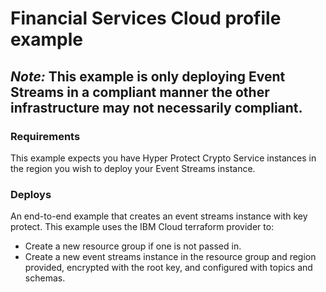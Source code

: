 # Financial Services Cloud profile example

## *Note:* This example is only deploying Event Streams in a compliant manner the other infrastructure may not necessarily compliant.

### Requirements
This example expects you have Hyper Protect Crypto Service instances in the region you wish to deploy your Event Streams instance.

 ### Deploys
An end-to-end example that creates an event streams instance with key protect.
This example uses the IBM Cloud terraform provider to:
 - Create a new resource group if one is not passed in.
 - Create a new event streams instance in the resource group and region provided, encrypted with the root key, and configured with topics and schemas.
